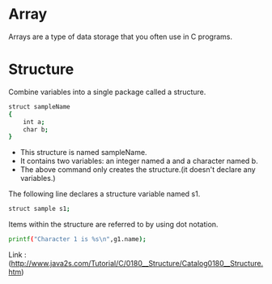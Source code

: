 # Array

Arrays are a type of data storage that you often use in C programs.

# Structure

Combine variables into a single package called a structure.
```bash
struct sampleName
{
    int a;
    char b;
}

```

*	This structure is named sampleName.
*	It contains two variables: an integer named a and a character named b.
*	The above command only creates the structure.(it doesn't declare any variables.)

The following line declares a structure variable named s1.
```bash
struct sample s1;
```

Items within the structure are referred to by using dot notation.

```bash
printf("Character 1 is %s\n",g1.name);
```
Link :
(http://www.java2s.com/Tutorial/C/0180__Structure/Catalog0180__Structure.htm)



